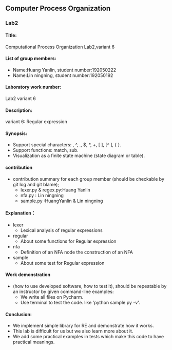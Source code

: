 ## Computer Process Organization
### Lab2

#### Title:
  Computational Process Organization Lab2,variant 6

#### List of group members:
  - Name:Huang Yanlin,  student number:192050222 
  - Name:Lin ningning,  student number:192050192

#### Laboratory work number:
   Lab2 variant 6
#### Description:
   variant 6: Regular expression

#### Synopsis:  
* Support special characters: \, ^, ., $, *, +, [ ], [^ ], { }.  
* Support functions: match, sub.
* Visualization as a finite state machine (state diagram or table).    

#### contribution
* contribution summary for each group member (should be checkable by git log and git blame);
   - lexer.py & regex.py:Huang Yanlin
   - nfa.py : Lin ningning
   - sample.py :HuangYanlin & Lin ningning

#### Explanation：  
 * lexer
    - Lexical analysis of regular expressions
 * regular
    - About some functions for Regular expression
 * nfa
    - Definition of an NFA node the construction of an NFA
 * sample
    - About some test for Regular expression

#### Work demonstration 
* (how to use developed software, how to test it), should be repeatable by an instructor by given command-line examples:  
  - We write all files on Pycharm.
  - Use terminal to test the code. like 'python sample.py -v'.

#### Conclusion:  
  * We implement simple library for RE and demonstrate how it works.
  * This lab is difficult for us but we also learn more about it.
  * We add some practical examples in tests which make this code to have practical meanings.
